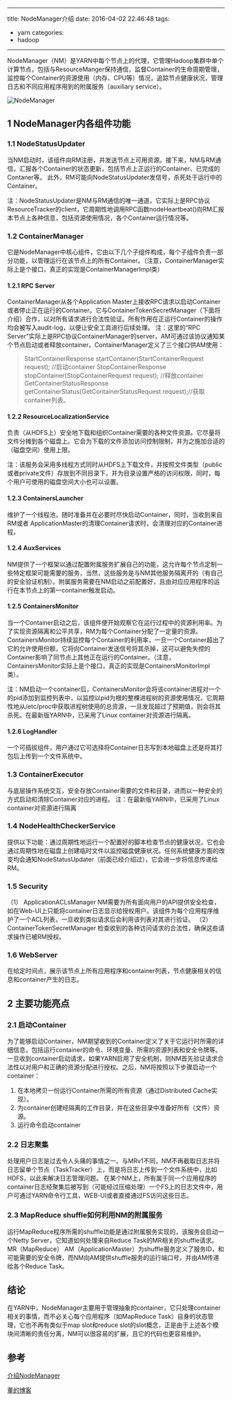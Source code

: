 
---
title: NodeManager介绍
date: 2016-04-02 22:46:48
tags: 
  - yarn
categories:
  - hadoop
---

NodeManager（NM）是YARN中每个节点上的代理，它管理Hadoop集群中单个计算节点，包括与ResourceManger保持通信，监督Container的生命周期管理，监控每个Container的资源使用（内存、CPU等）情况，追踪节点健康状况，管理日志和不同应用程序用到的附属服务（auxiliary service）。

![NodeManager](../../图/yarn-state-machine.task-attempt.png)


## 1 NodeManager内各组件功能
### 1.1 NodeStatusUpdater

当NM启动时，该组件向RM注册，并发送节点上可用资源。接下来，NM与RM通信，汇报各个Container的状态更新，包括节点上正运行的Container、已完成的Contaner等。
此外，RM可能向NodeStatusUpdater发信号，杀死处于运行中的Container。

注：NodeStatusUpdater是NM与RM通信的唯一通道，它实际上是RPC协议ResourceTracker的client，它周期性地调用RPC函数nodeHeartbeat()向RM汇报本节点上各种信息，包括资源使用情况，各个Container运行情况等。

### 1.2 ContainerManager

它是NodeManager中核心组件，它由以下几个子组件构成，每个子组件负责一部分功能，以管理运行在该节点上的所有Container。（注意，ContainerManager实际上是个接口，真正的实现是ContainerManagerImpl类）

#### 1.2.1 RPC Server
ContainerManager从各个Application Master上接收RPC请求以启动Container或者停止正在运行的Container。它与ContainerTokenSecretManager（下面将介绍）合作，以对所有请求进行合法性验证。所有作用在正运行Container的操作均会被写入audit-log，以便让安全工具进行后续处理。
注：这里的“RPC Server”实际上是RPC协议ContainerManager的server，AM可通过该协议通知某个节点启动或者释放container，ContainerManager定义了三个接口供AM使用：

> StartContainerResponse startContainer(StartContainerRequest request); //启动container
> StopContainerResponse stopContainer(StopContainerRequest request); //释放container
> GetContainerStatusResponse getContainerStatus(GetContainerStatusRequest request);//获取container列表。

#### 1.2.2 ResourceLocalizationService 
负责（从HDFS上）安全地下载和组织Container需要的各种文件资源。它尽量将文件分摊到各个磁盘上。它会为下载的文件添加访问控制限制，并为之施加合适的（磁盘空间）使用上限。

注：该服务会采用多线程方式同时从HDFS上下载文件，并按照文件类型（public或者private文件）存放到不同目录下，并为目录设置严格的访问权限，同时，每个用户可使用的磁盘空间大小也可以设置。

#### 1.2.3 ContainersLauncher
维护了一个线程池，随时准备并在必要时尽快启动Container，同时，当收到来自RM或者 ApplicationMaster的清理Container请求时，会清理对应的Container进程。

#### 1.2.4 AuxServices
NM提供了一个框架以通过配置附属服务扩展自己的功能，这允许每个节点定制一些特定框架可能需要的服务，当然，这些服务是与NM其他服务隔离开的（有自己的安全验证机制）。附属服务需要在NM启动之前配置好，且由对应应用程序的运行在本节点上的第一container触发启动。

#### 1.2.5 ContainersMonitor
当一个Container启动之后，该组件便开始观察它在运行过程中的资源利用率。为了实现资源隔离和公平共享，RM为每个Container分配了一定量的资源。ContainersMonitor持续监控每个Container的利用率，一旦一个Container超出了它的允许使用份额，它将向Container发送信号将其杀掉，这可以避免失控的Container影响了同节点上其他正在运行的Container。（注意，ContainersMonitor实际上是个接口，真正的实现是ContainersMonitorImpl类）。

注：NM启动一个container后，ContainersMonitor会将该container进程对一个的pid添加到监控列表中，以监控以pid为根的整棵进程树的资源使用情况，它周期性地从/etc/proc中获取进程树使用的总资源，一旦发现超过了预期值，则会将其杀死。在最新版YARN中，已采用了Linux container对资源进行隔离。

#### 1.2.6 LogHandler
一个可插拔组件，用户通过它可选择将Container日志写到本地磁盘上还是将其打包后上传到一个文件系统中。

### 1.3 ContainerExecutor

与底层操作系统交互，安全存放Container需要的文件和目录，进而以一种安全的方式启动和清除Container对应的进程。
注：在最新版YARN中，已采用了Linux container对资源进行隔离

### 1.4 NodeHealthCheckerService

提供以下功能：通过周期性地运行一个配置好的脚本检查节点的健康状况，它也会通过周期性地在磁盘上创建临时文件以监控磁盘健康状况。任何系统健康方面的改变均会通知NodeStatusUpdater（前面已经介绍过），它会进一步将信息传递给RM。

### 1.5 Security

（1） ApplicationACLsManager NM需要为所有面向用户的API提供安全检查，如在Web-UI上只能将container日志显示给授权用户。该组件为每个应用程序维护了一个ACL列表，一旦收到类似请求后会利用该列表对其进行验证。
（2） ContainerTokenSecretManager 检查收到的各种访问请求的合法性，确保这些请求操作已被RM授权。

### 1.6 WebServer

在给定时间点，展示该节点上所有应用程序和container列表，节点健康相关的信息和container产生的日志。

## 2 主要功能亮点

### 2.1 启动Container

为了能够启动Container，NM期望收到的Container定义了关于它运行时所需的详细信息，包括运行container的命令、环境变量、所需的资源列表和安全令牌等。
一旦收到container启动请求，如果YARN启用了安全机制，则NM首先验证请求合法性以对用户和正确的资源分配进行授权。之后，NM将按照以下步骤启动一个container：

1. 在本地拷贝一份运行Container所需的所有资源（通过Distributed Cache实现）。
2. 为container创建经隔离的工作目录，并在这些目录中准备好所有（文件）资源。
3. 运行命令启动container

### 2.2 日志聚集

处理用户日志是过去令人头痛的事情之一。与MRv1不同，NM不再截取日志并将日志留单个节点（TaskTracker）上，而是将日志上传到一个文件系统中，比如HDFS，以此来解决日志管理问题。
在某个NM上，所有属于同一个应用程序的container日志经聚集后被写到（可能经过压缩处理）一个FS上的日志文件中，用户可通过YARN命令行工具，WEB-UI或者直接通过FS访问这些日志。

### 2.3 MapReduce shuffle如何利用NM的附属服务

运行MapReduce程序所需的shuffle功能是通过附属服务实现的，该服务会启动一个Netty Server，它知道如何处理来自Reduce Task的MR相关的shuffle请求。MR（MapReduce） AM（ApplicationMaster）为shuffle服务定义了服务ID，和可能需要的安全令牌，而NM向AM提供shuffle服务的运行端口号，并由AM传递给各个Reduce Task。

## 结论

在YARN中，NodeManager主要用于管理抽象的container，它只处理container相关的事情，而不必关心每个应用程序（如MapReduce Task）自身的状态管理，它也不再有类似于map slot和reduce slot的slot概念，正是由于上述各个模块间清晰的责任分离，NM可以很容易的扩展，且它的代码也更容易维护。



## 参考

[介绍NodeManager](https://hortonworks.com/blog/apache-hadoop-yarn-nodemanager/)

[董的博客](http://dongxicheng.org/mapreduce-nextgen/nodemanager-architecture/)